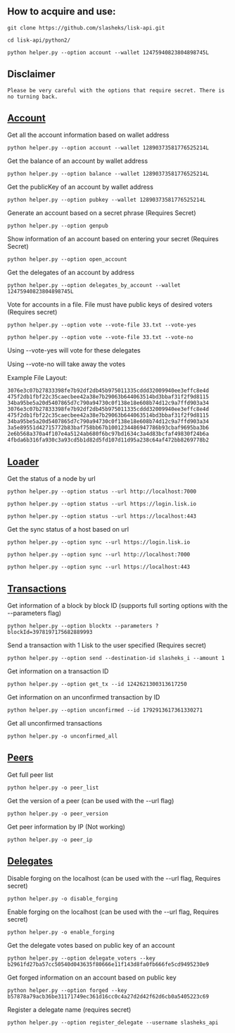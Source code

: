 ## How to acquire and use:


```
git clone https://github.com/slasheks/lisk-api.git

cd lisk-api/python2/

python helper.py --option account --wallet 12475940823804898745L

```

## Disclaimer

```
Please be very careful with the options that require secret. There is no turning back. 
```


## [Account](Account.md)

Get all the account information based on wallet address

```
python helper.py --option account --wallet 12890373581776525214L
```


Get the balance of an account by wallet address

```
python helper.py --option balance --wallet 12890373581776525214L
````


Get the publicKey of an account by wallet address

```
python helper.py --option pubkey --wallet 12890373581776525214L
```


Generate an account based on a secret phrase (Requires Secret)

```
python helper.py --option genpub
```


Show information of an account based on entering your secret (Requires Secret)

```
python helper.py --option open_account
```


Get the delegates of an account by address

```
python helper.py --option delegates_by_account --wallet 12475940823804898745L
```

Vote for accounts in a file. File must have public keys of desired voters (Requires secret)


```
python helper.py --option vote --vote-file 33.txt --vote-yes
```

```
python helper.py --option vote --vote-file 33.txt --vote-no
```


Using --vote-yes will vote for these delegates

Using --vote-no will take away the votes

Example File Layout:

```
3076e3c07b27833398fe7b92df2db45b975011335cddd32009940ee3effc8e4d
475f2db1fbf22c35caecbee42a38e7b29063b644063514bd3bbaf31f2f9d8115
34ba95be5a20d5407865d7c790a94730c0f138e18e608b74d12c9a7ffd903a34
3076e3c07b27833398fe7b92df2db45b975011335cddd32009940ee3effc8e4d
475f2db1fbf22c35caecbee42a38e7b29063b644063514bd3bbaf31f2f9d8115
34ba95be5a20d5407865d7c790a94730c0f138e18e608b74d12c9a7ffd903a34
3a5e89551d42715772b83baf758bb67b1001234486947786b93cbaf9695ba3b6
2e6b568a370a4f107e4a5124ab680f6bc97bd1634c3a4d83bcfaf49830f24b6a
4fbda6b316fa930c3a93cd5b1d82d5fd107d11d95a238c64af472bb8269778b2
```



## [Loader](Loader.md)

Get the status of a node by url

```
python helper.py --option status --url http://localhost:7000
```

```
python helper.py --option status --url https://login.lisk.io
```

```
python helper.py --option status --url https://localhost:443
```



Get the sync status of a host based on url

```
python helper.py --option sync --url https://login.lisk.io
```

```
python helper.py --option sync --url http://localhost:7000
```

```
python helper.py --option sync --url https://localhost:443
```



## [Transactions](Transactions.md)

Get information of a block by block ID (supports full sorting options with the --parameters flag)

```
python helper.py --option blocktx --parameters ?blockId=3978197175682889993
````



Send a transaction with 1 Lisk to the user specified (Requires secret)

```
python helper.py --option send --destination-id slasheks_i --amount 1
````



Get information on a transaction ID

```
python helper.py --option get_tx --id 1242621300313617250
```



Get information on an unconfirmed transaction by ID

```
python helper.py --option unconfirmed --id 1792913617361330271
```



Get all unconfirmed transactions

```
python helper.py -o unconfirmed_all
````



## [Peers](Peers.md)

Get full peer list

```
python helper.py -o peer_list
```



Get the version of a peer (can be used with the --url flag)

```
python helper.py -o peer_version
```



Get peer information by IP (Not working)

```
python helper.py -o peer_ip
```



## [Delegates](Delegates.md)

Disable forging on the localhost (can be used with the --url flag, Requires secret)

```
python helper.py -o disable_forging
```



Enable forging on the localhost (can be used with the --url flag, Requires secret)

```
python helper.py -o enable_forging
```



Get the delegate votes based on public key of an account

```
python helper.py --option delegate_voters --key b2961fd27ba57cc50540d043635f80666e11f143d8fa0fb666fe5cd9495230e9
```



Get forged information on an account based on public key

```
python helper.py --option forged --key b57878a79acb36be31171749ec361d16cc0c4a27d2d42f62d6cb0a5405223c69
```



Register a delegate name (requires secret)

```
python helper.py --option register_delegate --username slasheks_api
```

